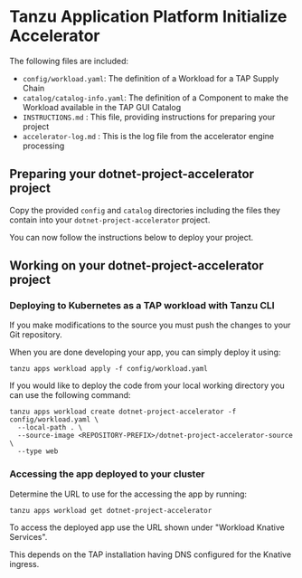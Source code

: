 # Tanzu Application Platform Initialize Accelerator

The following files are included:
- `config/workload.yaml`: The definition of a Workload for a TAP Supply Chain
- `catalog/catalog-info.yaml`: The definition of a Component to make the Workload available in the TAP GUI Catalog
- `INSTRUCTIONS.md` : This file, providing instructions for preparing your project
- `accelerator-log.md` : This is the log file from the accelerator engine processing

## Preparing your dotnet-project-accelerator project

Copy the provided `config` and `catalog` directories including the files they contain into your `dotnet-project-accelerator` project.

You can now follow the instructions below to deploy your project.

## Working on your dotnet-project-accelerator project

### Deploying to Kubernetes as a TAP workload with Tanzu CLI

If you make modifications to the source you must push the changes to your Git repository.

When you are done developing your app, you can simply deploy it using:

```
tanzu apps workload apply -f config/workload.yaml
```

If you would like to deploy the code from your local working directory you can use the following command:

```
tanzu apps workload create dotnet-project-accelerator -f config/workload.yaml \
  --local-path . \
  --source-image <REPOSITORY-PREFIX>/dotnet-project-accelerator-source \
  --type web
```

### Accessing the app deployed to your cluster

Determine the URL to use for the accessing the app by running:

```
tanzu apps workload get dotnet-project-accelerator
```

To access the deployed app use the URL shown under "Workload Knative Services".

This depends on the TAP installation having DNS configured for the Knative ingress.
